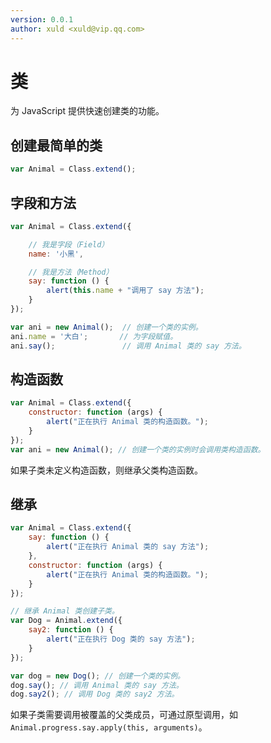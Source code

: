 ```yaml
---
version: 0.0.1
author: xuld <xuld@vip.qq.com>
---
```

# 类
为 JavaScript 提供快速创建类的功能。

## 创建最简单的类
```js
var Animal = Class.extend();
```

## 字段和方法
```js
var Animal = Class.extend({

    // 我是字段（Field）
    name: '小黑',

    // 我是方法（Method）
    say: function () {
        alert(this.name + "调用了 say 方法");
    }
});

var ani = new Animal();  // 创建一个类的实例。
ani.name = '大白';       // 为字段赋值。
ani.say();               // 调用 Animal 类的 say 方法。
```

## 构造函数
```js
var Animal = Class.extend({
    constructor: function (args) {
        alert("正在执行 Animal 类的构造函数。");
    }
});
var ani = new Animal(); // 创建一个类的实例时会调用类构造函数。
```

如果子类未定义构造函数，则继承父类构造函数。

## 继承
```js
var Animal = Class.extend({
    say: function () {
        alert("正在执行 Animal 类的 say 方法");
    },
    constructor: function (args) {
        alert("正在执行 Animal 类的构造函数。");
    }
});
```
```js
// 继承 Animal 类创建子类。
var Dog = Animal.extend({
    say2: function () {
        alert("正在执行 Dog 类的 say 方法");
    }
});
```
```js
var dog = new Dog(); // 创建一个类的实例。
dog.say(); // 调用 Animal 类的 say 方法。
dog.say2(); // 调用 Dog 类的 say2 方法。
```

如果子类需要调用被覆盖的父类成员，可通过原型调用，如 `Animal.progress.say.apply(this, arguments)`。